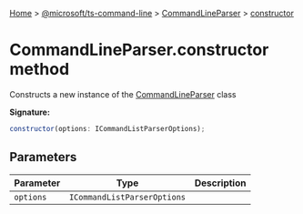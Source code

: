 [Home](./index) &gt; [@microsoft/ts-command-line](ts-command-line.md) &gt; [CommandLineParser](ts-command-line.commandlineparser.md) &gt; [constructor](ts-command-line.commandlineparser.constructor.md)

# CommandLineParser.constructor method

Constructs a new instance of the [CommandLineParser](ts-command-line.commandlineparser.md) class

**Signature:**
```javascript
constructor(options: ICommandListParserOptions);
```

## Parameters

|  Parameter | Type | Description |
|  --- | --- | --- |
|  `options` | `ICommandListParserOptions` |  |


